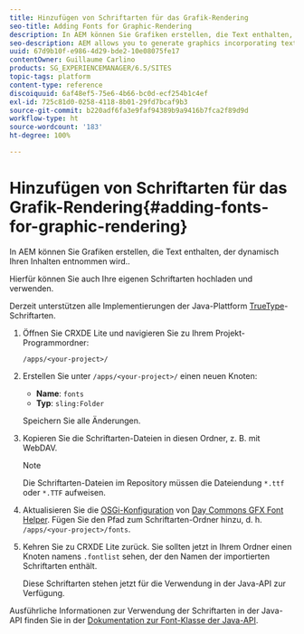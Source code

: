 ```yaml
---
title: Hinzufügen von Schriftarten für das Grafik-Rendering
seo-title: Adding Fonts for Graphic-Rendering
description: In AEM können Sie Grafiken erstellen, die Text enthalten, der dynamisch Ihren Inhalten entnommen wird.
seo-description: AEM allows you to generate graphics incorporating text dynamically taken from your content
uuid: 67d9b10f-e986-4d29-bde2-10e08075fe17
contentOwner: Guillaume Carlino
products: SG_EXPERIENCEMANAGER/6.5/SITES
topic-tags: platform
content-type: reference
discoiquuid: 6af48ef5-75e6-4b66-bc0d-ecf254b1c4ef
exl-id: 725c81d0-0258-4118-8b01-29fd7bcaf9b3
source-git-commit: b220adf6fa3e9faf94389b9a9416b7fca2f89d9d
workflow-type: ht
source-wordcount: '183'
ht-degree: 100%

---
```


# Hinzufügen von Schriftarten für das Grafik-Rendering{#adding-fonts-for-graphic-rendering}

In AEM können Sie Grafiken erstellen, die Text enthalten, der dynamisch Ihren Inhalten entnommen wird..

Hierfür können Sie auch Ihre eigenen Schriftarten hochladen und verwenden.

Derzeit unterstützen alle Implementierungen der Java-Plattform [TrueType](https://de.wikipedia.org/wiki/TrueType)-Schriftarten.

1. Öffnen Sie CRXDE Lite und navigieren Sie zu Ihrem Projekt-Programmordner:

   `/apps/<your-project>/`

1. Erstellen Sie unter `/apps/<your-project>/` einen neuen Knoten:

   * **Name**: `fonts`
   * **Typ**: `sling:Folder`

   Speichern Sie alle Änderungen.

1. Kopieren Sie die Schriftarten-Dateien in diesen Ordner, z. B. mit WebDAV.

   >[!NOTE]
   >
   >Die Schriftarten-Dateien im Repository müssen die Dateiendung `*.ttf` oder `*.TTF` aufweisen.

1. Aktualisieren Sie die [OSGi-Konfiguration](/help/sites-deploying/configuring-osgi.md) von [Day Commons GFX Font Helper](/help/sites-deploying/osgi-configuration-settings.md). Fügen Sie den Pfad zum Schriftarten-Ordner hinzu, d. h. `/apps/<your-project>/fonts`.

1. Kehren Sie zu CRXDE Lite zurück. Sie sollten jetzt in Ihrem Ordner einen Knoten namens `.fontlist` sehen, der den Namen der importierten Schriftarten enthält.

   Diese Schriftarten stehen jetzt für die Verwendung in der Java-API zur Verfügung.

Ausführliche Informationen zur Verwendung der Schriftarten in der Java-API finden Sie in der [Dokumentation zur Font-Klasse der Java-API](https://download.oracle.com/javase/6/docs/api/java/awt/Font.html).
